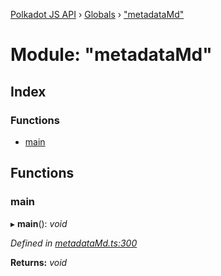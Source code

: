 [Polkadot JS API](../README.md) › [Globals](../globals.md) › ["metadataMd"](_metadatamd_.md)

# Module: "metadataMd"

## Index

### Functions

* [main](_metadatamd_.md#main)

## Functions

###  main

▸ **main**(): *void*

*Defined in [metadataMd.ts:300](https://github.com/polkadot-js/api/blob/6f2d62bb3b/packages/typegen/src/metadataMd.ts#L300)*

**Returns:** *void*
